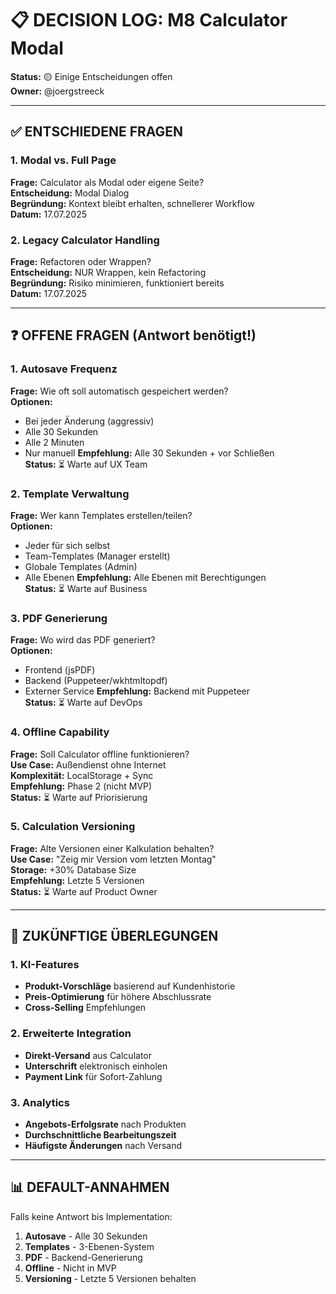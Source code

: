 # 📋 DECISION LOG: M8 Calculator Modal

**Status:** 🟡 Einige Entscheidungen offen  
**Owner:** @joergstreeck  

---

## ✅ ENTSCHIEDENE FRAGEN

### 1. Modal vs. Full Page
**Frage:** Calculator als Modal oder eigene Seite?  
**Entscheidung:** Modal Dialog  
**Begründung:** Kontext bleibt erhalten, schnellerer Workflow  
**Datum:** 17.07.2025  

### 2. Legacy Calculator Handling
**Frage:** Refactoren oder Wrappen?  
**Entscheidung:** NUR Wrappen, kein Refactoring  
**Begründung:** Risiko minimieren, funktioniert bereits  
**Datum:** 17.07.2025  

---

## ❓ OFFENE FRAGEN (Antwort benötigt!)

### 1. Autosave Frequenz
**Frage:** Wie oft soll automatisch gespeichert werden?  
**Optionen:**
- Bei jeder Änderung (aggressiv)
- Alle 30 Sekunden
- Alle 2 Minuten
- Nur manuell
**Empfehlung:** Alle 30 Sekunden + vor Schließen  
**Status:** ⏳ Warte auf UX Team  

### 2. Template Verwaltung
**Frage:** Wer kann Templates erstellen/teilen?  
**Optionen:**
- Jeder für sich selbst
- Team-Templates (Manager erstellt)
- Globale Templates (Admin)
- Alle Ebenen
**Empfehlung:** Alle Ebenen mit Berechtigungen  
**Status:** ⏳ Warte auf Business  

### 3. PDF Generierung
**Frage:** Wo wird das PDF generiert?  
**Optionen:**
- Frontend (jsPDF)
- Backend (Puppeteer/wkhtmltopdf)
- Externer Service
**Empfehlung:** Backend mit Puppeteer  
**Status:** ⏳ Warte auf DevOps  

### 4. Offline Capability
**Frage:** Soll Calculator offline funktionieren?  
**Use Case:** Außendienst ohne Internet  
**Komplexität:** LocalStorage + Sync  
**Empfehlung:** Phase 2 (nicht MVP)  
**Status:** ⏳ Warte auf Priorisierung  

### 5. Calculation Versioning
**Frage:** Alte Versionen einer Kalkulation behalten?  
**Use Case:** "Zeig mir Version vom letzten Montag"  
**Storage:** +30% Database Size  
**Empfehlung:** Letzte 5 Versionen  
**Status:** ⏳ Warte auf Product Owner  

---

## 🔮 ZUKÜNFTIGE ÜBERLEGUNGEN

### 1. KI-Features
- **Produkt-Vorschläge** basierend auf Kundenhistorie
- **Preis-Optimierung** für höhere Abschlussrate
- **Cross-Selling** Empfehlungen

### 2. Erweiterte Integration
- **Direkt-Versand** aus Calculator
- **Unterschrift** elektronisch einholen
- **Payment Link** für Sofort-Zahlung

### 3. Analytics
- **Angebots-Erfolgsrate** nach Produkten
- **Durchschnittliche Bearbeitungszeit**
- **Häufigste Änderungen** nach Versand

---

## 📊 DEFAULT-ANNAHMEN

Falls keine Antwort bis Implementation:

1. **Autosave** - Alle 30 Sekunden
2. **Templates** - 3-Ebenen-System
3. **PDF** - Backend-Generierung
4. **Offline** - Nicht in MVP
5. **Versioning** - Letzte 5 Versionen behalten